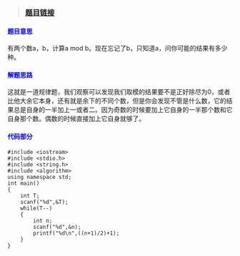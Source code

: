 >### **[题目链接](http://acm.hdu.edu.cn/showproblem.php?pid=6124)**

#### <font color=blue>**题目意思**</font>
有两个数a，b，计算a mod b。现在忘记了b，只知道a，问你可能的结果有多少种。

#### <font color=blue>**解题思路**</font>
这就是一道规律题，我们观察可以发现我们取模的结果要不是正好除尽为0，或者比他大余它本身，还有就是余下的不同个数，但是你会发现不管是什么数，它的结果总是自身的一半加上一或者二。因为奇数的时候要加上它自身的一半那个数和它自身那个数。偶数的时候直接加上它自身就够了。

#### <font color=blue>**代码部分**</font>

```
#include <iostream>
#include <stdio.h>
#include <string.h>
#include <algorithm>
using namespace std;
int main()
{
    int T;
    scanf("%d",&T);
    while(T--)
    {
        int n;
        scanf("%d",&n);
        printf("%d\n",((n+1)/2)+1);
    }
}

```